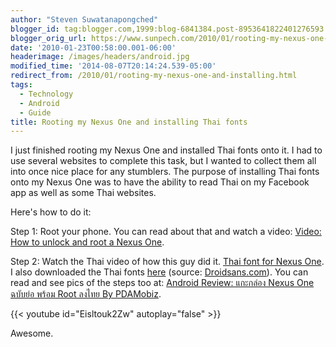 ```yaml
---
author: "Steven Suwatanapongched"
blogger_id: tag:blogger.com,1999:blog-6841384.post-8953641822401276593
blogger_orig_url: https://www.sunpech.com/2010/01/rooting-my-nexus-one-and-installing.html
date: '2010-01-23T00:58:00.001-06:00'
headerimage: /images/headers/android.jpg
modified_time: '2014-08-07T20:14:24.539-05:00'
redirect_from: /2010/01/rooting-my-nexus-one-and-installing.html
tags:
  - Technology
  - Android
  - Guide
title: Rooting my Nexus One and installing Thai fonts
---
```



I just finished rooting my Nexus One and installed Thai fonts onto it.  I had to use several websites to complete this task, but I wanted to collect them all into once nice place for any stumblers.  The purpose of installing Thai fonts onto my Nexus One was to have the ability to read Thai on my Facebook app as well as some Thai websites.

Here's how to do it:

Step 1: Root your phone.  You can read about that and watch a video: [Video: How to unlock and root a Nexus One](https://androidandme.com/2010/01/hacks/video-how-to-unlock-and-root-a-nexus-one/).

Step 2: Watch the Thai video of how this guy did it.  [Thai font for Nexus One](https://www.youtube.com/watch?v=Eisltouk2Zw).  I also downloaded the Thai fonts [here](https://sites.google.com/site/ohmrefresh/fonts.zip?attredirects=0&d=1) (source: [Droidsans.com](https://www.droidsans.com/node/1279)).  You can read and see pics of the steps too at: [Android Review: แกะกล่อง Nexus One ฉบับย่อ พร้อม Root ลงไทย By PDAMobiz](https://www.pdamobiz.com/forum/forum_posts.asp?TID=276942&PN=1).

{{< youtube id="Eisltouk2Zw" autoplay="false" >}}

Awesome.